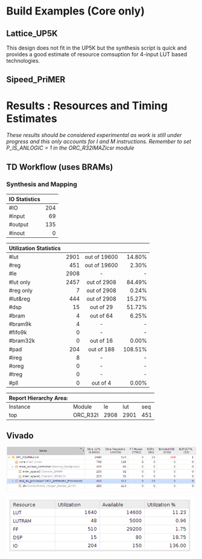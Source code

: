 # Build Examples (Core only)

## Lattice_UP5K
 This design does not fit in the UP5K but the synthesis script is quick and provides a good estimate of resource comsuption for 4-input LUT based technologies.

## Sipeed_PriMER
# Results : Resources and Timing Estimates
_These results should be considered experimental as work is still under progress and this only accounts for I and M instructions. Remember to set P_IS_ANLOGIC = 1 in the ORC_R32IMAZicsr module_

## TD Workflow (uses BRAMs)

### Synthesis and Mapping

| IO Statistics |           |
| :------------ | --------: |
| #IO           |       204 |
|   #input      |        69 |
|   #output     |       135 |
|   #inout      |         0 |


|Utilization Statistics|     |                  |       |
| :------------------ | ---: | :--------------: | ----: |
| #lut                | 2901 |   out of  19600  | 14.80%|
| #reg                |  451 |   out of  19600  |  2.30%|
| #le                 | 2908 |          -       |     - |
|   #lut only         | 2457 |   out of   2908  | 84.49%|
|   #reg only         |    7 |   out of   2908  |  0.24%|
|   #lut&reg          |  444 |   out of   2908  | 15.27%|
| #dsp                |   15 |   out of     29  | 51.72%|
| #bram               |    4 |   out of     64  |  6.25%|
|   #bram9k           |    4 |        -         |  -    |
|   #fifo9k           |    0 |        -         |   -   |
| #bram32k            |    0 |   out of     16  |  0.00%|
| #pad                |  204 |   out of    188  |108.51%|
|   #ireg             |    8 |        -         |   -   |
|   #oreg             |    0 |        -         |   -   |
|   #treg             |    0 |        -         |   -   |
| #pll                |    0 |   out of      4  |  0.00%|

               

|Report Hierarchy Area: |  | | | |
:-------- | :-------- | :---- |:------| :---- |
| Instance | Module   | le    | lut   | seq   |
| top      | ORC_R32I | 2908  | 2901  | 451   |

## Vivado
 ![hierarchy](vivado_hierarchy.png)
 
 ![summary](vivado_summary.png)
